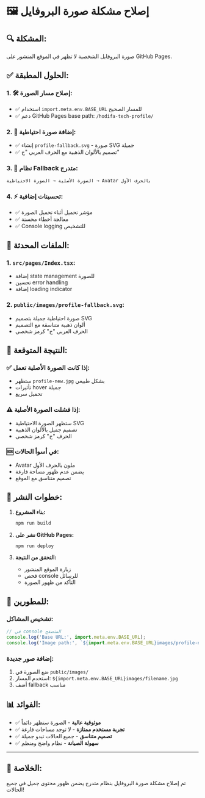 # 🖼️ إصلاح مشكلة صورة البروفايل

## 🔍 **المشكلة:**
صورة البروفايل الشخصية لا تظهر في الموقع المنشور على GitHub Pages.

## ✅ **الحلول المطبقة:**

### 1. 🛠️ **إصلاح مسار الصورة:**
- ✅ استخدام `import.meta.env.BASE_URL` للمسار الصحيح
- ✅ دعم GitHub Pages base path: `/hodifa-tech-profile/`

### 2. 🎨 **إضافة صورة احتياطية:**
- ✅ إنشاء `profile-fallback.svg` - صورة SVG جميلة
- ✅ تصميم بالألوان الذهبية مع الحرف العربي "ح"

### 3. 🔄 **نظام Fallback متدرج:**
```
الصورة الأصلية → الصورة الاحتياطية → Avatar بالحرف الأول
```

### 4. ⚡ **تحسينات إضافية:**
- ✅ مؤشر تحميل أثناء تحميل الصورة
- ✅ معالجة أخطاء محسنة
- ✅ Console logging للتشخيص

## 📁 **الملفات المحدثة:**

### 1. `src/pages/Index.tsx`:
- إضافة state management للصورة
- تحسين error handling
- إضافة loading indicator

### 2. `public/images/profile-fallback.svg`:
- صورة احتياطية جميلة بتصميم SVG
- ألوان ذهبية متناسقة مع التصميم
- الحرف العربي "ح" كرمز شخصي

## 🎯 **النتيجة المتوقعة:**

### ✅ **إذا كانت الصورة الأصلية تعمل:**
- ستظهر `profile-new.jpg` بشكل طبيعي
- تأثيرات hover جميلة
- تحميل سريع

### ⚠️ **إذا فشلت الصورة الأصلية:**
- ستظهر الصورة الاحتياطية SVG
- تصميم جميل بالألوان الذهبية
- الحرف "ح" كرمز شخصي

### 🆘 **في أسوأ الحالات:**
- Avatar ملون بالحرف الأول
- يضمن عدم ظهور مساحة فارغة
- تصميم متناسق مع الموقع

## 🚀 **خطوات النشر:**

1. **بناء المشروع:**
   ```bash
   npm run build
   ```

2. **نشر على GitHub Pages:**
   ```bash
   npm run deploy
   ```

3. **التحقق من النتيجة:**
   - زيارة الموقع المنشور
   - فحص console للرسائل
   - التأكد من ظهور الصورة

## 🔧 **للمطورين:**

### تشخيص المشاكل:
```javascript
// في console المتصفح
console.log('Base URL:', import.meta.env.BASE_URL);
console.log('Image path:', `${import.meta.env.BASE_URL}images/profile-new.jpg`);
```

### إضافة صور جديدة:
1. ضع الصورة في `public/images/`
2. استخدم المسار: `${import.meta.env.BASE_URL}images/filename.jpg`
3. أضف fallback مناسب

## 📊 **الفوائد:**

- ✅ **موثوقية عالية** - الصورة ستظهر دائماً
- ✅ **تجربة مستخدم ممتازة** - لا توجد مساحات فارغة
- ✅ **تصميم متناسق** - جميع الحالات تبدو جميلة
- ✅ **سهولة الصيانة** - نظام واضح ومنظم

---

## 🎉 **الخلاصة:**
تم إصلاح مشكلة صورة البروفايل بنظام متدرج يضمن ظهور محتوى جميل في جميع الحالات!
